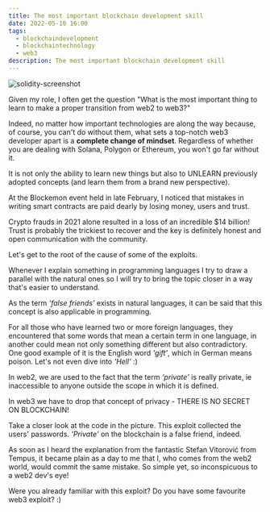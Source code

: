 ```yaml
---
title: The most important blockchain development skill
date: 2022-05-10 16:00
tags:
  - blockchaindevelopment
  - blockchaintechnology
  - web3
description: The most important blockchain development skill
---
```

![solidity-screenshot](/media/1652202341922.png "Credit: Stefan Vitorović from Tempus, Blockemon 2022")

Given my role, I often get the question "What is the most important thing to learn to make a proper transition from web2 to web3?"

Indeed, no matter how important technologies are along the way because, of course, you can't do without them, what sets a top-notch web3 developer apart is a **complete change of mindset**. Regardless of whether you are dealing with Solana, Polygon or Ethereum, you won't go far without it.

It is not only the ability to learn new things but also to UNLEARN previously adopted concepts (and learn them from a brand new perspective).

At the Blockemon event held in late February, I noticed that mistakes in writing smart contracts are paid dearly by losing money, users and trust.

Crypto frauds in 2021 alone resulted in a loss of an incredible $14 billion! Trust is probably the trickiest to recover and the key is definitely honest and open communication with the community.

Let's get to the root of the cause of some of the exploits.

Whenever I explain something in programming languages I try to draw a parallel with the natural ones so I will try to bring the topic closer in a way that's easier to understand.

As the term *‘false friends’* exists in natural languages, it can be said that this concept is also applicable in programming.

For all those who have learned two or more foreign languages, they encountered that some words that mean a certain term in one language, in another could mean not only something different but also contradictory. One good example of it is the English word *'gift'*, which in German means poison. Let's not even dive into *'Hell'* :)

In web2, we are used to the fact that the term *‘private’* is really private, ie inaccessible to anyone outside the scope in which it is defined.

In web3 we have to drop that concept of privacy - THERE IS NO SECRET ON BLOCKCHAIN!

Take a closer look at the code in the picture. This exploit collected the users' passwords. *'Private'* on the blockchain is a false friend, indeed.

As soon as I heard the explanation from the fantastic Stefan Vitorović from Tempus, it became plain as a day to me that I, who comes from the web2 world, would commit the same mistake. So simple yet, so inconspicuous to a web2 dev's eye!

Were you already familiar with this exploit? Do you have some favourite web3 exploit? :)
